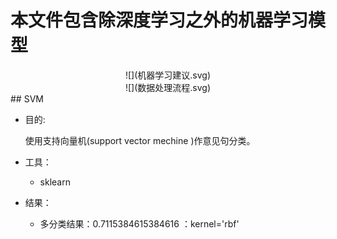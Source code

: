 # 本文件包含除深度学习之外的机器学习模型
<center>![](机器学习建议.svg)</center>

<center>![](数据处理流程.svg)</center>
## SVM

- 目的:

	使用支持向量机(support vector mechine )作意见句分类。

- 工具：
	- sklearn
- 结果：
	- 多分类结果：0.7115384615384616  ：kernel='rbf'

##